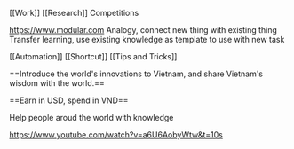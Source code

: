 [[Work]]
[[Research]]
Competitions

https://www.modular.com
Analogy, connect new thing with existing thing
Transfer learning, use existing knowledge as template to use with new task

[[Automation]]
[[Shortcut]]
[[Tips and Tricks]]



==Introduce the world's innovations to Vietnam, and share Vietnam's wisdom with the world.==

==Earn in USD, spend in VND==

Help people aroud the world with knowledge

https://www.youtube.com/watch?v=a6U6AobyWtw&t=10s